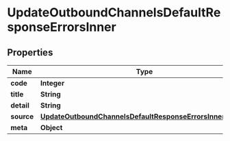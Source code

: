 

# UpdateOutboundChannelsDefaultResponseErrorsInner


## Properties

| Name | Type | Description | Notes |
|------------ | ------------- | ------------- | -------------|
|**code** | **Integer** |  |  |
|**title** | **String** |  |  |
|**detail** | **String** |  |  [optional] |
|**source** | [**UpdateOutboundChannelsDefaultResponseErrorsInnerSource**](UpdateOutboundChannelsDefaultResponseErrorsInnerSource.md) |  |  [optional] |
|**meta** | **Object** |  |  [optional] |



